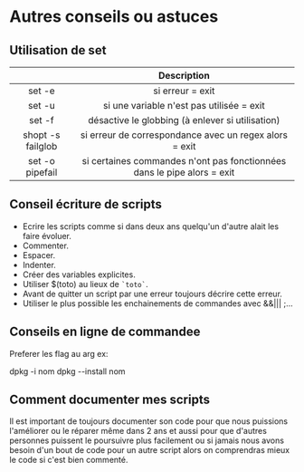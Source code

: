 # Autres conseils ou astuces

## Utilisation de set 

| | Description |
|:--:|:--:|
| set -e | si erreur = exit |
| set -u | si une variable n'est pas utilisée = exit |
| set -f | désactive le globbing (à enlever si utilisation) |
| shopt -s failglob | si erreur de correspondance avec un regex alors = exit |
| set -o pipefail | si certaines commandes n'ont pas fonctionnées dans le pipe alors = exit  |

## Conseil écriture de scripts

* Ecrire les scripts comme si dans deux ans quelqu'un d'autre alait les faire évoluer.
* Commenter.
* Espacer.
* Indenter.
* Créer des variables explicites. 
* Utiliser $(toto) au lieux de ``` `toto` ```.
* Avant de quitter un script par une erreur toujours décrire cette erreur.
* Utiliser le plus possible les enchainements de commandes avec &&||| ;...

## Conseils en ligne de commandee 

Preferer les flag au arg
ex:

dpkg -i nom
dpkg --install nom

## Comment documenter mes scripts

Il est important de toujours documenter son code pour que nous puissions l'améliorer ou le réparer même dans 2 ans et aussi pour que d'autres personnes puissent le poursuivre plus facilement ou si jamais nous avons besoin d'un bout de code pour un autre script alors on comprendras mieux le code si c'est bien commenté.
